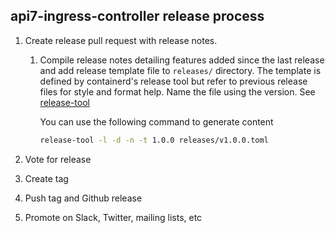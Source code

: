 <!--
#
# Licensed to the Apache Software Foundation (ASF) under one or more
# contributor license agreements.  See the NOTICE file distributed with
# this work for additional information regarding copyright ownership.
# The ASF licenses this file to You under the Apache License, Version 2.0
# (the "License"); you may not use this file except in compliance with
# the License.  You may obtain a copy of the License at
#
#     http://www.apache.org/licenses/LICENSE-2.0
#
# Unless required by applicable law or agreed to in writing, software
# distributed under the License is distributed on an "AS IS" BASIS,
# WITHOUT WARRANTIES OR CONDITIONS OF ANY KIND, either express or implied.
# See the License for the specific language governing permissions and
# limitations under the License.
#
-->

## api7-ingress-controller release process

1. Create release pull request with release notes.

   1. Compile release notes detailing features added since the last release and
      add release template file to `releases/` directory. The template is defined
      by containerd's release tool but refer to previous release files for style
      and format help. Name the file using the version.
      See [release-tool](https://github.com/containerd/release-tool)

      You can use the following command to generate content

      ```sh
      release-tool -l -d -n -t 1.0.0 releases/v1.0.0.toml
      ```

2. Vote for release

3. Create tag

4. Push tag and Github release

5. Promote on Slack, Twitter, mailing lists, etc
